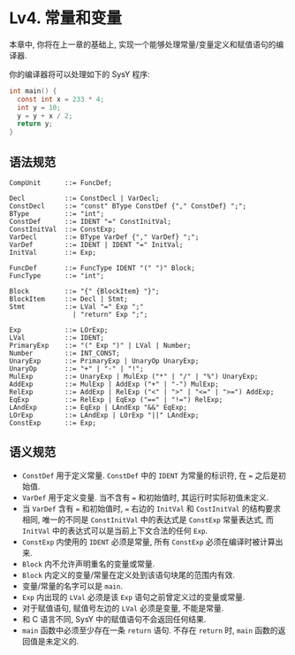 # Lv4. 常量和变量

本章中, 你将在上一章的基础上, 实现一个能够处理常量/变量定义和赋值语句的编译器.

你的编译器将可以处理如下的 SysY 程序:

```c
int main() {
  const int x = 233 * 4;
  int y = 10;
  y = y + x / 2;
  return y;
}
```

## 语法规范

```ebnf
CompUnit      ::= FuncDef;

Decl          ::= ConstDecl | VarDecl;
ConstDecl     ::= "const" BType ConstDef {"," ConstDef} ";";
BType         ::= "int";
ConstDef      ::= IDENT "=" ConstInitVal;
ConstInitVal  ::= ConstExp;
VarDecl       ::= BType VarDef {"," VarDef} ";";
VarDef        ::= IDENT | IDENT "=" InitVal;
InitVal       ::= Exp;

FuncDef       ::= FuncType IDENT "(" ")" Block;
FuncType      ::= "int";

Block         ::= "{" {BlockItem} "}";
BlockItem     ::= Decl | Stmt;
Stmt          ::= LVal "=" Exp ";"
                | "return" Exp ";";

Exp           ::= LOrExp;
LVal          ::= IDENT;
PrimaryExp    ::= "(" Exp ")" | LVal | Number;
Number        ::= INT_CONST;
UnaryExp      ::= PrimaryExp | UnaryOp UnaryExp;
UnaryOp       ::= "+" | "-" | "!";
MulExp        ::= UnaryExp | MulExp ("*" | "/" | "%") UnaryExp;
AddExp        ::= MulExp | AddExp ("+" | "-") MulExp;
RelExp        ::= AddExp | RelExp ("<" | ">" | "<=" | ">=") AddExp;
EqExp         ::= RelExp | EqExp ("==" | "!=") RelExp;
LAndExp       ::= EqExp | LAndExp "&&" EqExp;
LOrExp        ::= LAndExp | LOrExp "||" LAndExp;
ConstExp      ::= Exp;
```

## 语义规范

* `ConstDef` 用于定义常量. `ConstDef` 中的 `IDENT` 为常量的标识符, 在 `=` 之后是初始值.
* `VarDef` 用于定义变量. 当不含有 `=` 和初始值时, 其运行时实际初值未定义.
* 当 `VarDef` 含有 `=` 和初始值时, `=` 右边的 `InitVal` 和 `CostInitVal` 的结构要求相同, 唯一的不同是 `ConstInitVal` 中的表达式是 `ConstExp` 常量表达式, 而 `InitVal` 中的表达式可以是当前上下文合法的任何 `Exp`.
* `ConstExp` 内使用的 `IDENT` 必须是常量, 所有 `ConstExp` 必须在编译时被计算出来.
* `Block` 内不允许声明重名的变量或常量.
* `Block` 内定义的变量/常量在定义处到该语句块尾的范围内有效.
* 变量/常量的名字可以是 `main`.
* `Exp` 内出现的 `LVal` 必须是该 `Exp` 语句之前曾定义过的变量或常量.
* 对于赋值语句, 赋值号左边的 `LVal` 必须是变量, 不能是常量.
* 和 C 语言不同, SysY 中的赋值语句不会返回任何结果.
* `main` 函数中必须至少存在一条 `return` 语句. 不存在 `return` 时, `main` 函数的返回值是未定义的.
